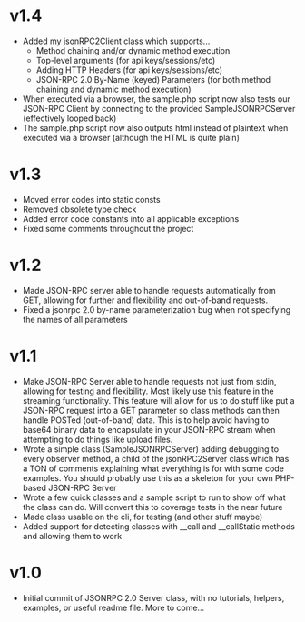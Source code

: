 v1.4
======
- Added my jsonRPC2Client class which supports...
  - Method chaining and/or dynamic method execution
  - Top-level arguments (for api keys/sessions/etc)
  - Adding HTTP Headers (for api keys/sessions/etc)
  - JSON-RPC 2.0 By-Name (keyed) Parameters (for both method chaining and dynamic method execution)
- When executed via a browser, the sample.php script now also tests our JSON-RPC Client by connecting to the provided SampleJSONRPCServer (effectively looped back)
- The sample.php script now also outputs html instead of plaintext when executed via a browser (although the HTML is quite plain)

v1.3
======
- Moved error codes into static consts
- Removed obsolete type check
- Added error code constants into all applicable exceptions
- Fixed some comments throughout the project

v1.2
======
- Made JSON-RPC server able to handle requests automatically from GET, allowing for further and flexibility and out-of-band requests.
- Fixed a jsonrpc 2.0 by-name parameterization bug when not specifying the names of all parameters

v1.1
======

- Make JSON-RPC Server able to handle requests not just from stdin, allowing for testing and flexibility.  Most likely use this feature in the streaming functionality.  This feature will allow for us to do stuff like put a JSON-RPC request into a GET parameter so class methods can then handle POSTed (out-of-band) data.  This is to help avoid having to base64 binary data to encapsulate in your JSON-RPC stream when attempting to do things like upload files.
- Wrote a simple class (SampleJSONRPCServer) adding debugging to every observer method, a child of the jsonRPC2Server class which has a TON of comments explaining what everything is for with some code examples.  You should probably use this as a skeleton for your own PHP-based JSON-RPC Server
- Wrote a few quick classes and a sample script to run to show off what the class can do.  Will convert this to coverage tests in the near future
- Made class usable on the cli, for testing (and other stuff maybe)
- Added support for detecting classes with __call and __callStatic methods and allowing them to work

v1.0
======

- Initial commit of JSONRPC 2.0 Server class, with no tutorials, helpers, examples, or useful readme file.  More to come...